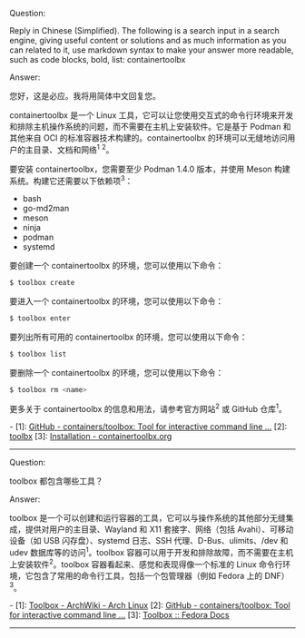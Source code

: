 Question:

Reply in Chinese (Simplified).
The following is a search input in a search engine, giving useful content or solutions and as much information as you can related to it, use markdown syntax to make your answer more readable, such as code blocks, bold, list:
containertoolbx

Answer:

您好，这是必应。我将用简体中文回复您。

containertoolbx 是一个 Linux 工具，它可以让您使用交互式的命令行环境来开发和排除主机操作系统的问题，而不需要在主机上安装软件。它是基于 Podman 和其他来自 OCI 的标准容器技术构建的。containertoolbx 的环境可以无缝地访问用户的主目录、文档和网络<sup>1</sup> <sup>2</sup>。

要安装 containertoolbx，您需要至少 Podman 1.4.0 版本，并使用 Meson 构建系统。构建它还需要以下依赖项<sup>3</sup>：

- bash
- go-md2man
- meson
- ninja
- podman
- systemd

要创建一个 containertoolbx 的环境，您可以使用以下命令：

```bash
$ toolbox create
```

要进入一个 containertoolbx 的环境，您可以使用以下命令：

```bash
$ toolbox enter
```

要列出所有可用的 containertoolbx 的环境，您可以使用以下命令：

```bash
$ toolbox list
```

要删除一个 containertoolbx 的环境，您可以使用以下命令：

```bash
$ toolbox rm <name>
```

更多关于 containertoolbx 的信息和用法，请参考官方网站<sup>2</sup> 或 GitHub 仓库<sup>1</sup>。

\-
\[1]: [GitHub - containers/toolbox: Tool for interactive command line ...](https://github.com/containers/toolbox)
\[2]: [toolbx](https://containertoolbx.org/)
\[3]: [Installation - containertoolbx.org](https://containertoolbx.org/install/)

<hr/>

Question:

toolbox 都包含哪些工具？

Answer:

toolbox 是一个可以创建和运行容器的工具，它可以与操作系统的其他部分无缝集成，提供对用户的主目录、Wayland 和 X11 套接字、网络（包括 Avahi）、可移动设备（如 USB 闪存盘）、systemd 日志、SSH 代理、D-Bus、ulimits、/dev 和 udev 数据库等的访问<sup>1</sup>。toolbox 容器可以用于开发和排除故障，而不需要在主机上安装软件<sup>2</sup>。toolbox 容器看起来、感觉和表现得像一个标准的 Linux 命令行环境，它包含了常用的命令行工具，包括一个包管理器（例如 Fedora 上的 DNF）<sup>3</sup>。

\-
\[1]: [Toolbox - ArchWiki - Arch Linux](https://wiki.archlinux.org/title/Toolbox)
\[2]: [GitHub - containers/toolbox: Tool for interactive command line ...](https://github.com/containers/toolbox)
\[3]: [Toolbox :: Fedora Docs](https://docs.fedoraproject.org/en-US/fedora-silverblue/toolbox/)

<hr/>


